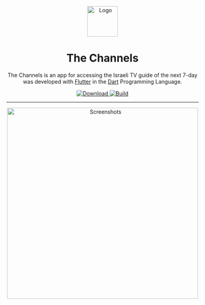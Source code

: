 <p align="center">
  <img src="https://user-images.githubusercontent.com/16443111/60708138-07c5a100-9f16-11e9-8297-b85bf888f6f0.png" alt="Logo" width="80">
</p>

<h1 align="center">The Channels</h1>

<p align="center">The Channels is an app for accessing the Israeli TV guide of the next 7-day was developed with <a href="https://flutter.dev">Flutter</a> in the <a href="https://dart.dev">Dart</a> Programming Language.</p>
<div  align="center">
  <a href="https://play.google.com/store/apps/details?id=com.ofekashery.tv" target="_blank">
    <img src="https://img.shields.io/badge/-Google%20Play-blue.svg?style=flat-square" alt="Download">
  </a>
  <a href="https://travis-ci.com/ofekashery/the-channels" target="_blank">
    <img src="https://img.shields.io/travis/com/ofekashery/the-channels.svg?style=flat-square" alt="Build">
  </a>
</div>

---


<p align="center">
  <img alt="Screenshots" src="https://user-images.githubusercontent.com/16443111/60710206-d3081880-9f1a-11e9-8b74-cc349f4d4c8f.png" width="500">
</p>
